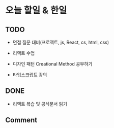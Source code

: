 # 오늘 할일 & 한일

## TODO

- 면접 질문 대비(프로젝트, js, React, cs, html, css)

- 리액트 수업

- 디자인 패턴 Creational Method 공부하기

- 타입스크립트 강의

## DONE

- 리액트 복습 및 공식문서 읽기

## Comment
